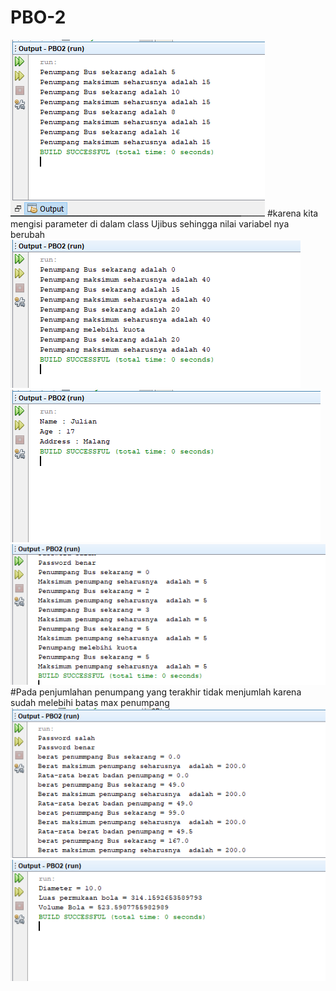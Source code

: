 # PBO-2
![Alt text](https://github.com/mikaozora/PBO-2/blob/master/1.PNG)
#karena kita mengisi parameter di dalam class Ujibus sehingga nilai variabel nya berubah
![Alt text](https://github.com/mikaozora/PBO-2/blob/master/2.PNG)
![Alt text](https://github.com/mikaozora/PBO-2/blob/master/3.PNG)
![Alt text](https://github.com/mikaozora/PBO-2/blob/master/4.PNG)
#Pada penjumlahan penumpang yang terakhir tidak menjumlah karena sudah melebihi batas max penumpang
![Alt text](https://github.com/mikaozora/PBO-2/blob/master/5.PNG)
![Alt text](https://github.com/mikaozora/PBO-2/blob/master/6.PNG)
